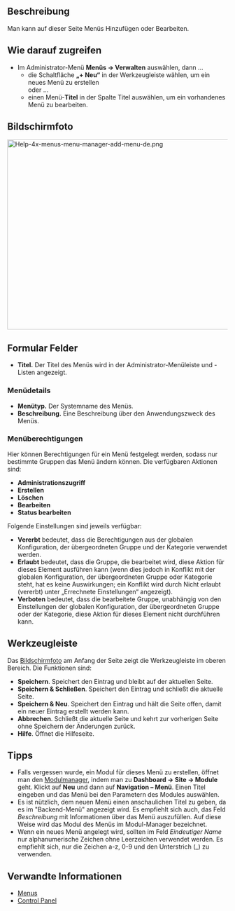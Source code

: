 <!-- Filename: Help4.x:Menus:_Edit / Display title: Menüs: Bearbeiten -->

## Beschreibung

Man kann auf dieser Seite Menüs Hinzufügen oder Bearbeiten.

## Wie darauf zugreifen

- Im Administrator-Menü **Menüs **→** Verwalten** auswählen, dann ...
  - die Schaltfläche **„+ Neu“** in der Werkzeugleiste wählen, um ein
    neues Menü zu erstellen  
    oder ...
  - einen Menü-**Titel** in der Spalte Titel auswählen, um ein
    vorhandenes Menü zu bearbeiten.

## Bildschirmfoto

<img
src="https://docs.joomla.org/images/thumb/8/85/Help-4x-menus-menu-manager-add-menu-de.png/800px-Help-4x-menus-menu-manager-add-menu-de.png"
decoding="async"
srcset="https://docs.joomla.org/images/8/85/Help-4x-menus-menu-manager-add-menu-de.png 1.5x"
data-file-width="1000" data-file-height="543" width="800" height="434"
alt="Help-4x-menus-menu-manager-add-menu-de.png" />

## Formular Felder

- **Titel.** Der Titel des Menüs wird in der Administrator-Menüleiste
  und -Listen angezeigt.

### Menüdetails

- **Menütyp.** Der Systemname des Menüs.
- **Beschreibung.** Eine Beschreibung über den Anwendungszweck des
  Menüs.

### Menüberechtigungen

Hier können Berechtigungen für ein Menü festgelegt werden, sodass nur
bestimmte Gruppen das Menü ändern können. Die verfügbaren Aktionen sind:

- **Administrationszugriff**
- **Erstellen**
- **Löschen**
- **Bearbeiten**
- **Status bearbeiten**

Folgende Einstellungen sind jeweils verfügbar:

- **Vererbt** bedeutet, dass die Berechtigungen aus der globalen
  Konfiguration, der übergeordneten Gruppe und der Kategorie verwendet
  werden.
- **Erlaubt** bedeutet, dass die Gruppe, die bearbeitet wird, diese
  Aktion für dieses Element ausführen kann (wenn dies jedoch in Konflikt
  mit der globalen Konfiguration, der übergeordneten Gruppe oder
  Kategorie steht, hat es keine Auswirkungen; ein Konflikt wird durch
  Nicht erlaubt (vererbt) unter „Errechnete Einstellungen“ angezeigt).
- **Verboten** bedeutet, dass die bearbeitete Gruppe, unabhängig von den
  Einstellungen der globalen Konfiguration, der übergeordneten Gruppe
  oder der Kategorie, diese Aktion für dieses Element nicht durchführen
  kann.

## Werkzeugleiste

Das [Bildschirmfoto](#Bildschirmfoto) am Anfang der Seite zeigt die
Werkzeugleiste im oberen Bereich. Die Funktionen sind:

- **Speichern**. Speichert den Eintrag und bleibt auf der aktuellen
  Seite.
- **Speichern & Schließen**. Speichert den Eintrag und schließt die
  aktuelle Seite.
- **Speichern & Neu**. Speichert den Eintrag und hält die Seite offen,
  damit ein neuer Eintrag erstellt werden kann.
- **Abbrechen**. Schließt die aktuelle Seite und kehrt zur vorherigen
  Seite ohne Speichern der Änderungen zurück.
- **Hilfe**. Öffnet die Hilfeseite.

## Tipps

- Falls vergessen wurde, ein Modul für dieses Menü zu erstellen, öffnet
  man den
  [Modulmanager](https://docs.joomla.org/Help4.x:Modules/de "Help4.x:Modules/de"),
  indem man zu **Dashboard → Site → Module** geht. Klickt auf **Neu**
  und dann auf **Navigation – Menü**. Einen Titel eingeben und das Menü
  bei den Parametern des Modules auswählen.
- Es ist nützlich, dem neuen Menü einen anschaulichen Titel zu geben, da
  es im "Backend-Menü" angezeigt wird. Es empfiehlt sich auch, das Feld
  *Beschreibung* mit Informationen über das Menü auszufüllen. Auf diese
  Weise wird das Modul des Menüs im Modul-Manager bezeichnet.
- Wenn ein neues Menü angelegt wird, sollten im Feld *Eindeutiger Name*
  nur alphanumerische Zeichen ohne Leerzeichen verwendet werden. Es
  empfiehlt sich, nur die Zeichen a-z, 0-9 und den Unterstrich (\_) zu
  verwenden.

## Verwandte Informationen

- [Menus](https://docs.joomla.org/Help4.x:Menus/de "Special:MyLanguage/Help4.x:Menus/de")
- <a href="https://docs.joomla.org/Help4.x:Site_Control_Panel/de"
  class="new"
  title="Special:MyLanguage/Help4.x:Site Control Panel/de (page does not exist)">Control
  Panel</a>
